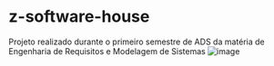 # z-software-house
Projeto realizado durante o primeiro semestre de ADS da matéria de Engenharia de Requisitos e Modelagem de Sistemas
![image](https://github.com/user-attachments/assets/a7fd81a7-32ac-4cab-8685-1ce043d9c19a)
